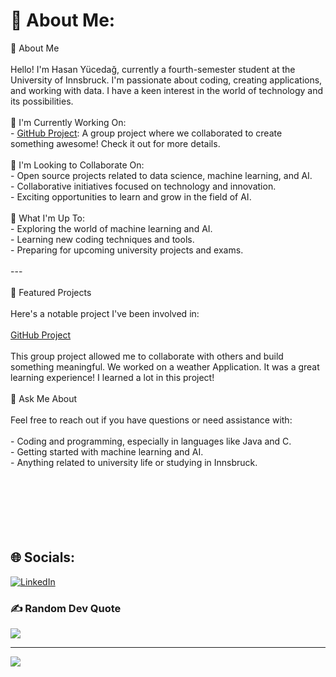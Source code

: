 # 💫 About Me:
👋 About Me<br><br>Hello! I'm Hasan Yücedağ, currently a fourth-semester student at the University of Innsbruck. I'm passionate about coding, creating applications, and working with data. I have a keen interest in the world of technology and its possibilities.<br><br>🔭 I'm Currently Working On:<br>- [GitHub Project](https://github.com/hasanycdg/github_projekt.git): A group project where we collaborated to create something awesome! Check it out for more details.<br><br>👯 I'm Looking to Collaborate On:<br>- Open source projects related to data science, machine learning, and AI.<br>- Collaborative initiatives focused on technology and innovation.<br>- Exciting opportunities to learn and grow in the field of AI.<br><br>🌱 What I'm Up To:<br>- Exploring the world of machine learning and AI.<br>- Learning new coding techniques and tools.<br>- Preparing for upcoming university projects and exams.<br><br>---<br><br> 🚀 Featured Projects<br><br>Here's a notable project I've been involved in:<br><br> [GitHub Project](https://github.com/hasanycdg/github_projekt.git)<br><br>This group project allowed me to collaborate with others and build something meaningful. We worked on a weather Application. It was a great learning experience! I learned a lot in this project!<br><br> 💬 Ask Me About<br><br>Feel free to reach out if you have questions or need assistance with:<br><br>- Coding and programming, especially in languages like Java and C.<br>- Getting started with machine learning and AI.<br>- Anything related to university life or studying in Innsbruck.<br><br><br><br><br><br><br>

## 🌐 Socials:
[![LinkedIn](https://img.shields.io/badge/LinkedIn-%230077B5.svg?logo=linkedin&logoColor=white)](https://linkedin.com/in/https://www.linkedin.com/in/hasan-y%C3%BCcedag/) 



### ✍️ Random Dev Quote
![](https://quotes-github-readme.vercel.app/api?type=horizontal&theme=radical)

---
[![](https://visitcount.itsvg.in/api?id=hasanycdg&icon=0&color=0)](https://visitcount.itsvg.in)

